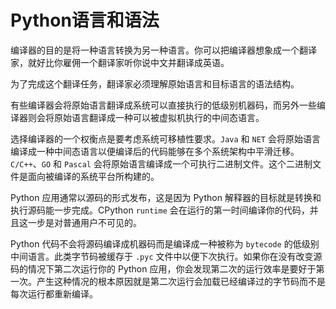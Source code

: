 # Python语言和语法

编译器的目的是将一种语言转换为另一种语言。你可以把编译器想象成一个翻译家，就好比你雇佣一个翻译家听你说中文并翻译成英语。

为了完成这个翻译任务，翻译家必须理解原始语言和目标语言的语法结构。

有些编译器会将原始语言翻译成系统可以直接执行的低级别机器码，而另外一些编译器则会将原始语言翻译成一种可以被虚拟机执行的中间态语言。

选择编译器的一个权衡点是要考虑系统可移植性要求。`Java` 和 `NET` 会将原始语言编译成一种中间态语言以便编译后的代码能够在多个系统架构中平滑迁移。`C/C++`、`GO` 和 `Pascal` 会将原始语言编译成一个可执行二进制文件。这个二进制文件是面向被编译的系统平台所构建的。

Python 应用通常以源码的形式发布，这是因为 Python 解释器的目标就是转换和执行源码能一步完成。CPython `runtime` 会在运行的第一时间编译你的代码，并且这一步是对普通用户不可见的。

Python 代码不会将源码编译成机器码而是编译成一种被称为 `bytecode` 的低级别中间语言。此类字节码被缓存于 `.pyc` 文件中以便下次执行。如果你在没有改变源码的情况下第二次运行你的 Python 应用，你会发现第二次的运行效率是要好于第一次。产生这种情况的根本原因就是第二次运行会加载已经编译过的字节码而不是每次运行都重新编译。